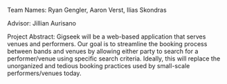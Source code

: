 Team Names: Ryan Gengler, Aaron Verst, Ilias Skondras

Advisor: Jillian Aurisano

Project Abstract: Gigseek will be a web-based application that serves venues and performers. Our goal is to streamline the booking process between bands and venues by allowing either party to search for a performer/venue using specific search criteria. Ideally, this will replace the unorganized and tedious booking practices used by small-scale performers/venues today.